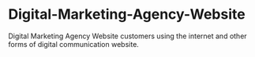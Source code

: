 # Digital-Marketing-Agency-Website
Digital Marketing Agency Website customers using the internet and other forms of digital communication website.
